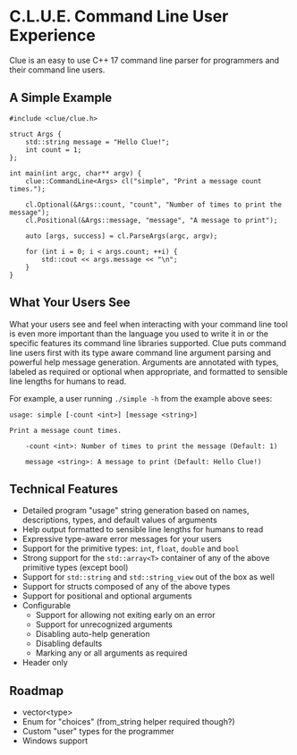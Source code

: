 # C.L.U.E. Command Line User Experience

Clue is an easy to use C++ 17 command line parser for programmers and their command line users.

## A Simple Example
```
#include <clue/clue.h>

struct Args {
    std::string message = "Hello Clue!";
    int count = 1;
};

int main(int argc, char** argv) {
    clue::CommandLine<Args> cl("simple", "Print a message count times.");
    
    cl.Optional(&Args::count, "count", "Number of times to print the message");
    cl.Positional(&Args::message, "message", "A message to print");

    auto [args, success] = cl.ParseArgs(argc, argv);

    for (int i = 0; i < args.count; ++i) {
        std::cout << args.message << "\n";
    }
}
``` 

## What Your Users See
What your users see and feel when interacting with your command line tool is even more important than the language you used to write it in or the specific features its command line libraries supported.
Clue puts command line users first with its type aware command line argument parsing and powerful help message generation.
Arguments are annotated with types, labeled as required or optional when appropriate, and formatted to sensible line lengths for humans to read.

For example, a user running `./simple -h` from the example above sees:

```
usage: simple [-count <int>] [message <string>]

Print a message count times.

    -count <int>: Number of times to print the message (Default: 1)

    message <string>: A message to print (Default: Hello Clue!)
```

## Technical Features

* Detailed program "usage" string generation based on names, descriptions, types, and default values of arguments
* Help output formatted to sensible line lengths for humans to read
* Expressive type-aware error messages for your users
* Support for the primitive types: `int`, `float`, `double` and `bool`
* Strong support for the `std::array<T>` container of any of the above primitive types (except bool)
* Support for `std::string` and `std::string_view` out of the box as well
* Support for structs composed of any of the above types
* Support for positional and optional arguments
* Configurable 
  * Support for allowing not exiting early on an error
  * Support for unrecognized arguments
  * Disabling auto-help generation
  * Disabling defaults
  * Marking any or all arguments as required
* Header only

## Roadmap
* vector\<type\>
* Enum for "choices" (from\_string helper required though?)
* Custom "user" types for the programmer
* Windows support

